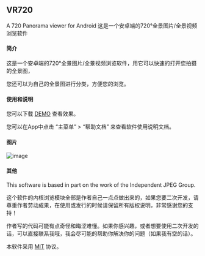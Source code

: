 VR720
---
A 720 Panorama viewer for Android 这是一个安卓端的720°全景图片/全景视频浏览软件

#### 简介

这是一个安卓端的720°全景图片/全景视频浏览软件，用它可以快速的打开您拍摄的全景图，

您还可以为自己的全景图进行分类，方便您的浏览。
#### 使用和说明

您可以下载 [DEMO](https://github.com/imengyu/VR720/raw/master/app/release/app-release.apk) 查看效果。

您可以在App中点击 “主菜单” > “帮助文档” 来查看软件使用说明文档。

#### 图片

![image](https://github.com/imengyu/VR720/raw/master/images/1.jpg)
#### 其他

This software is based in part on the work of the Independent JPEG Group.

这个软件的内核浏览模块全部是作者自己一点点做出来的，如果您要二次开发，请尊重作者劳动成果，在使用或发行的时候请保留所有版权说明，非常感谢您的支持！

作者写的代码可能有点奇怪和晦涩难懂。如果你感兴趣，或者想要使用二次开发的话，可以直接联系我哦，我会尽可能的帮助你解决你的问题（如果我有空的话）。

本软件采用 [MIT](https://github.com/imengyu/VR720/blob/master/LICENSE) 协议。

